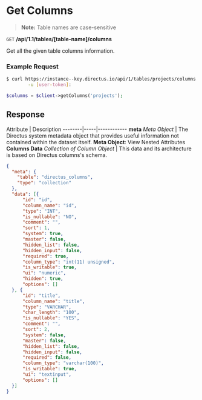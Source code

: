 # Get Columns

> **Note:** Table names are case-sensitive

<span class="request">`GET` **/api/1.1/tables/[table-name]/columns**</span>

<span class="description">Get all the given table columns information.</span>

### Example Request

```bash
$ curl https://instance--key.directus.io/api/1/tables/projects/columns \
        -u [user-token]:
```

```php
$columns = $client->getColumns('projects');
```

## Response

<span class="attributes">Attribute</span> | Description
--------|-----|------------
**meta** _Meta Object_ | The Directus system metadata object that provides useful information not contained within the dataset itself. <a class="object">**Meta Object**: View Nested Attributes</a>
**Columns Data** _Collection of Column Object_ | <span class="custom">This data and its architecture is based on Directus columns's schema.</span>

```json
{
  "meta": {
    "table": "directus_columns",
    "type": "collection"
  },
  "data": [{
      "id": "id",
      "column_name": "id",
      "type": "INT",
      "is_nullable": "NO",
      "comment": "",
      "sort": 1,
      "system": true,
      "master": false,
      "hidden_list": false,
      "hidden_input": false,
      "required": true,
      "column_type": "int(11) unsigned",
      "is_writable": true,
      "ui": "numeric",
      "hidden": true,
      "options": []
  }, {
      "id": "title",
      "column_name": "title",
      "type": "VARCHAR",
      "char_length": "100",
      "is_nullable": "YES",
      "comment": "",
      "sort": 2,
      "system": false,
      "master": false,
      "hidden_list": false,
      "hidden_input": false,
      "required": false,
      "column_type": "varchar(100)",
      "is_writable": true,
      "ui": "textinput",
      "options": []
  }]
}
```
